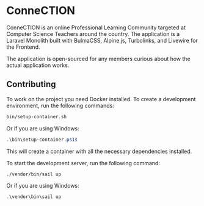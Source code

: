 # ConneCTION

ConneCTION is an online Professional Learning Community targeted at Computer Science Teachers around the country.
The application is a Laravel Monolith built with BulmaCSS, Alpine.js, Turbolinks, and Livewire for the Frontend.

The application is open-sourced for any members curious about how the actual application works.

## Contributing

To work on the project you need Docker installed.
To create a development environment, run the following commands:

```bash
bin/setup-container.sh
```

Or if you are using Windows:

```powershell
.\bin\setup-container.ps1s
```

This will create a container with all the necessary dependencies installed.

To start the development server, run the following command:

```bash
./vendor/bin/sail up
```

Or if you are using Windows:

```powershell
.\vendor\bin\sail up
```
